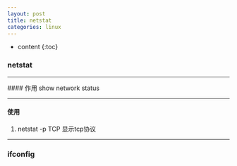 ```yaml
---
layout: post
title: netstat
categories: linux
---
```

* content
{:toc}


### netstat
<hr />
#### 作用
show network status
<hr />

#### 使用
1. netstat -p TCP 显示tcp协议
<hr />

### ifconfig

